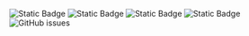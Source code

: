 ![Static Badge](https://img.shields.io/badge/blacklists-60-000000) ![Static Badge](https://img.shields.io/badge/blacklisted-2770004-cc0000) ![Static Badge](https://img.shields.io/badge/whitelisted-2242-00CC00) ![Static Badge](https://img.shields.io/badge/streaming_blacklist-28107-000000) ![GitHub issues](https://img.shields.io/github/issues/fabriziosalmi/blacklists)
